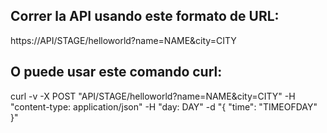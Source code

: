 ## Correr la API usando este formato de URL:

https://API/STAGE/helloworld?name=NAME&city=CITY

## O puede usar este comando curl:

curl -v -X POST "API/STAGE/helloworld?name=NAME&city=CITY" -H "content-type: application/json" -H "day: DAY" -d "{ \"time\": \"TIMEOFDAY\" }"